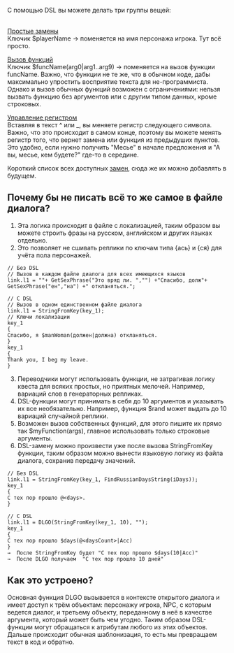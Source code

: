 С помощью DSL вы можете делать три группы вещей:<br><br>

[Простые замены](https://github.com/seorgiy/dialogDSL/blob/master/mod/Program/dialogDSL/core/simple_replace.c)<br>
Ключик $playerName → поменяется на имя персонажа игрока. Тут всё просто.

[Вызов функций](https://github.com/seorgiy/dialogDSL/blob/master/mod/Program/dialogDSL/core/functions_replace.c)<br>
Ключик $funcName(arg0|arg1..arg9) → поменяется на вызов функции funcName. Важно, что функции  не те же, что в обычном коде, дабы максимально упростить восприятие текста для не-программиста. Однако и вызов обычных функций возможен с ограничениями: нельзя вызвать функцию без аргументов или с другим типом данных, кроме строковых.

[Управление регистром](https://github.com/seorgiy/blob/master/mod/Program/dialogDSL/core/text_utility.c)<br>
Вставляя в текст ^ или _, вы меняете регистр следующего символа. Важно, что это происходит в самом конце, поэтому вы можете менять регистр того, что вернет замена или функция из предыдуших пунктов.
Это удобно, если нужно получить "Месье" в начале предложения и "А вы, месье, кем будете?" где-то в середине.

Короткий список всех доступных [замен](https://github.com/seorgiy/dialogDSL/blob/master/mod/Program/dialogDSL/defines.c), сюда же их можно добавлять в будущем.

<h2>Почему бы не писать всё то же самое в файле диалога?</h2>

1. Эта логика происходит в файле с локализацией, таким образом вы можете строить фразы на русском, английском и других языках отдельно.
2. Это позволяет не сшивать реплики по ключам типа {ась} и {ся} для учёта пола персонажей. 
```
// Без DSL
// Вызов в каждом файле диалога для всех имеющихся языков
link.l1 = ""+ GetSexPhrase("Это вряд ли. ","") +"Спасибо, долж"+ GetSexPhrase("ен","на") +" откланяться.";

// С DSL
// Вызов в одном единственном файле диалога
link.l1 = StringFromKey(key_1);
// Ключи локализации
key_1
{
Спасибо, я $manWoman(должен|должна) откланяться.
}
key_1
{
Thank you, I beg my leave.
}
```
3. Переводчики могут использовать функции, не затрагивая логику квеста для всяких простых, но приятных мелочей. Например, вариаций слов в генераторных репликах.
4. DSL-функции могут принимать в себя до 10 аргументов и указывать их все необязательно. Например, функция $rand может выдать до 10 вариаций случайной реплики.
5. Возможен вызов собственных функций, для этого пишите их прямо так $myFunction(args), главное использовать только строковые аргументы.
6. DSL-замену можно произвести уже после вызова StringFromKey функции, таким образом можно вынести языковую логику из файла диалога, сохранив передачу значений.
```
// Без DSL
link.l1 = StringFromKey(key_1, FindRussianDaysString(iDays));
key_1
{
С тех пор прошло @<days>.
}

// C DSL
link.l1 = DLGO(StringFromKey(key_1, 10), "");
key_1
{
С тех пор прошло $days(@<daysCount>|Acc)
}
→  После StringFromKey будет "С тех пор прошло $days(10|Acc)"
→  После DLGO получаем  "С тех пор прошло 10 дней"
```

<h2>Как это устроено?</h2>

Основная функция DLGO вызывается в контексте открытого диалога и имеет доступ к трём объектам: персонажу игрока, NPC, с которым ведется диалог, и третьему объекту, переданному в неё в качестве аргумента, который может быть чем угодно.
Таким образом DSL-функции могут обращаться к атрибутам любого из этих объектов.
Дальше происходит обычная шаблонизация, то есть мы превращаем текст в код и обратно.
